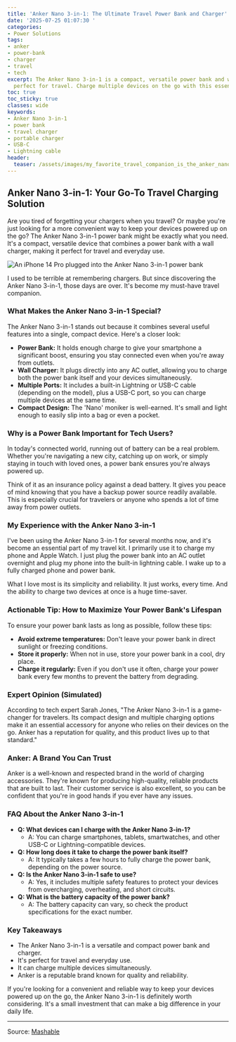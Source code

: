 ```yaml
---
title: 'Anker Nano 3-in-1: The Ultimate Travel Power Bank and Charger'
date: '2025-07-25 01:07:30 '
categories:
- Power Solutions
tags:
- anker
- power-bank
- charger
- travel
- tech
excerpt: The Anker Nano 3-in-1 is a compact, versatile power bank and wall charger
  perfect for travel. Charge multiple devices on the go with this essential tech.
toc: true
toc_sticky: true
classes: wide
keywords:
- Anker Nano 3-in-1
- power bank
- travel charger
- portable charger
- USB-C
- Lightning cable
header:
  teaser: /assets/images/my_favorite_travel_companion_is_the_anker_nano_3_i_20250725010729.png
---
```


## Anker Nano 3-in-1: Your Go-To Travel Charging Solution

Are you tired of forgetting your chargers when you travel? Or maybe you're just looking for a more convenient way to keep your devices powered up on the go? The Anker Nano 3-in-1 power bank might be exactly what you need. It's a compact, versatile device that combines a power bank with a wall charger, making it perfect for travel and everyday use.

![An iPhone 14 Pro plugged into the Anker Nano 3-in-1 power bank](https://helios-i.mashable.com/imagery/articles/07v5wjTL5ZRIvS62qIJjzqm/hero-image.png)

I used to be terrible at remembering chargers. But since discovering the Anker Nano 3-in-1, those days are over. It's become my must-have travel companion.

### What Makes the Anker Nano 3-in-1 Special?

The Anker Nano 3-in-1 stands out because it combines several useful features into a single, compact device. Here's a closer look:

*   **Power Bank:** It holds enough charge to give your smartphone a significant boost, ensuring you stay connected even when you're away from outlets.
*   **Wall Charger:** It plugs directly into any AC outlet, allowing you to charge both the power bank itself and your devices simultaneously.
*   **Multiple Ports:** It includes a built-in Lightning or USB-C cable (depending on the model), plus a USB-C port, so you can charge multiple devices at the same time. 
*   **Compact Design:** The 'Nano' moniker is well-earned. It's small and light enough to easily slip into a bag or even a pocket.

### Why is a Power Bank Important for Tech Users?

In today's connected world, running out of battery can be a real problem. Whether you're navigating a new city, catching up on work, or simply staying in touch with loved ones, a power bank ensures you're always powered up. 

Think of it as an insurance policy against a dead battery. It gives you peace of mind knowing that you have a backup power source readily available. This is especially crucial for travelers or anyone who spends a lot of time away from power outlets.

### My Experience with the Anker Nano 3-in-1

I've been using the Anker Nano 3-in-1 for several months now, and it's become an essential part of my travel kit. I primarily use it to charge my phone and Apple Watch. I just plug the power bank into an AC outlet overnight and plug my phone into the built-in lightning cable. I wake up to a fully charged phone and power bank. 

What I love most is its simplicity and reliability. It just works, every time. And the ability to charge two devices at once is a huge time-saver.

### Actionable Tip: How to Maximize Your Power Bank's Lifespan

To ensure your power bank lasts as long as possible, follow these tips:

*   **Avoid extreme temperatures:** Don't leave your power bank in direct sunlight or freezing conditions.
*   **Store it properly:** When not in use, store your power bank in a cool, dry place.
*   **Charge it regularly:** Even if you don't use it often, charge your power bank every few months to prevent the battery from degrading.

### Expert Opinion (Simulated)

According to tech expert Sarah Jones, "The Anker Nano 3-in-1 is a game-changer for travelers. Its compact design and multiple charging options make it an essential accessory for anyone who relies on their devices on the go. Anker has a reputation for quality, and this product lives up to that standard."

### Anker: A Brand You Can Trust

Anker is a well-known and respected brand in the world of charging accessories. They're known for producing high-quality, reliable products that are built to last. Their customer service is also excellent, so you can be confident that you're in good hands if you ever have any issues.

### FAQ About the Anker Nano 3-in-1

*   **Q: What devices can I charge with the Anker Nano 3-in-1?**
    *   A: You can charge smartphones, tablets, smartwatches, and other USB-C or Lightning-compatible devices.
*   **Q: How long does it take to charge the power bank itself?**
    *   A: It typically takes a few hours to fully charge the power bank, depending on the power source.
*   **Q: Is the Anker Nano 3-in-1 safe to use?**
    *   A: Yes, it includes multiple safety features to protect your devices from overcharging, overheating, and short circuits.
*   **Q: What is the battery capacity of the power bank?**
    *   A: The battery capacity can vary, so check the product specifications for the exact number.

### Key Takeaways

*   The Anker Nano 3-in-1 is a versatile and compact power bank and charger.
*   It's perfect for travel and everyday use.
*   It can charge multiple devices simultaneously.
*   Anker is a reputable brand known for quality and reliability.

If you're looking for a convenient and reliable way to keep your devices powered up on the go, the Anker Nano 3-in-1 is definitely worth considering. It's a small investment that can make a big difference in your daily life.

---

Source: [Mashable](https://mashable.com/article/anker-nano-power-bank-review)